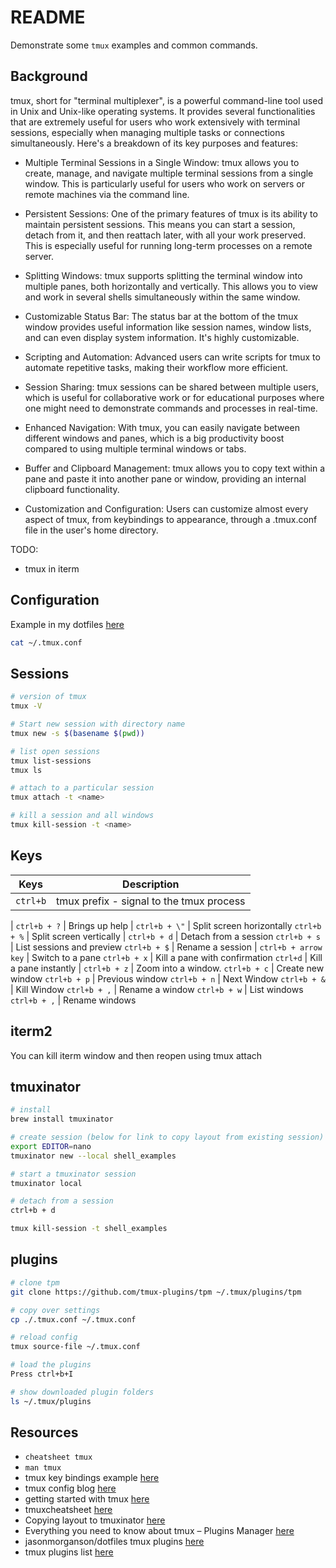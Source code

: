 # README

Demonstrate some `tmux` examples and common commands.  

## Background

tmux, short for "terminal multiplexer", is a powerful command-line tool used in Unix and Unix-like operating systems. It provides several functionalities that are extremely useful for users who work extensively with terminal sessions, especially when managing multiple tasks or connections simultaneously. Here's a breakdown of its key purposes and features:  

* Multiple Terminal Sessions in a Single Window: tmux allows you to create, manage, and navigate multiple terminal sessions from a single window. This is particularly useful for users who work on servers or remote machines via the command line.  

* Persistent Sessions: One of the primary features of tmux is its ability to maintain persistent sessions. This means you can start a session, detach from it, and then reattach later, with all your work preserved. This is especially useful for running long-term processes on a remote server.  

* Splitting Windows: tmux supports splitting the terminal window into multiple panes, both horizontally and vertically. This allows you to view and work in several shells simultaneously within the same window.  

* Customizable Status Bar: The status bar at the bottom of the tmux window provides useful information like session names, window lists, and can even display system information. It's highly customizable.  

* Scripting and Automation: Advanced users can write scripts for tmux to automate repetitive tasks, making their workflow more efficient.  

* Session Sharing: tmux sessions can be shared between multiple users, which is useful for collaborative work or for educational purposes where one might need to demonstrate commands and processes in real-time.  

* Enhanced Navigation: With tmux, you can easily navigate between different windows and panes, which is a big productivity boost compared to using multiple terminal windows or tabs.  

* Buffer and Clipboard Management: tmux allows you to copy text within a pane and paste it into another pane or window, providing an internal clipboard functionality.  

* Customization and Configuration: Users can customize almost every aspect of tmux, from keybindings to appearance, through a .tmux.conf file in the user's home directory.  

TODO:

* tmux in iterm

## Configuration

Example in my dotfiles [here](https://github.com/chrisguest75/default_dotfiles/blob/master/tmux/.tmux.conf)

```sh
cat ~/.tmux.conf
```

## Sessions

```sh
# version of tmux
tmux -V

# Start new session with directory name
tmux new -s $(basename $(pwd))

# list open sessions
tmux list-sessions 
tmux ls	

# attach to a particular session
tmux attach -t <name>

# kill a session and all windows
tmux kill-session -t <name>
```

## Keys

Keys                 | Description
----                 | ----
`ctrl+b`             | tmux prefix - signal to the tmux process
|
`ctrl+b + ?`         | Brings up help
|
`ctrl+b + \"`        | Split screen horizontally
`ctrl+b + %`         | Split screen vertically
|
`ctrl+b + d`         | Detach from a session
`ctrl+b + s`         | List sessions and preview
`ctrl+b + $`         | Rename a session
|
`ctrl+b + arrow key` | Switch to a pane
`ctrl+b + x`         | Kill a pane with confirmation
`ctrl+d`             | Kill a pane instantly
|
`ctrl+b + z`         | Zoom into a window.
`ctrl+b + c`         | Create new window
`ctrl+b + p`         | Previous window
`ctrl+b + n`         | Next Window
`ctrl+b + &`         | Kill Window
`ctrl+b + ,`         | Rename a window
`ctrl+b + w`         | List windows
`ctrl+b + ,`         | Rename windows

## iterm2

You can kill iterm window and then reopen using tmux attach 

## tmuxinator

```sh
# install
brew install tmuxinator   

# create session (below for link to copy layout from existing session)
export EDITOR=nano 
tmuxinator new --local shell_examples      

# start a tmuxinator session
tmuxinator local

# detach from a session
ctrl+b + d             

tmux kill-session -t shell_examples
```

## plugins

```sh
# clone tpm
git clone https://github.com/tmux-plugins/tpm ~/.tmux/plugins/tpm

# copy over settings
cp ./.tmux.conf ~/.tmux.conf

# reload config
tmux source-file ~/.tmux.conf

# load the plugins
Press ctrl+b+I

# show downloaded plugin folders
ls ~/.tmux/plugins
```

## Resources

* `cheatsheet tmux`
* `man tmux`
* tmux key bindings example [here](https://zserge.com/posts/tmux/)
* tmux config blog [here](https://www.hamvocke.com/blog/a-guide-to-customizing-your-tmux-conf/)
* getting started with tmux [here](https://linuxize.com/post/getting-started-with-tmux/)
* tmuxcheatsheet [here](https://tmuxcheatsheet.com/)
* Copying layout to tmuxinator [here](https://fabianfranke.de/use-tmuxinator-to-recreate-tmux-panes-and-windowstmuxinator-save-tmux-pane-and-window-layouts/)
* Everything you need to know about tmux – Plugins Manager [here](https://arcolinux.com/everything-you-need-to-know-about-tmux-plugins-manager/)
* jasonmorganson/dotfiles tmux plugins [here](https://github.com/jasonmorganson/dotfiles/blob/master/dot_tmux-plugins)
* tmux plugins list [here](https://github.com/tmux-plugins/list)  
